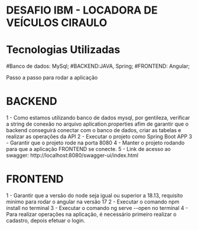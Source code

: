 # DESAFIO IBM - LOCADORA DE VEÍCULOS CIRAULO

# Tecnologias Utilizadas

#Banco de dados: MySql;
#BACKEND:JAVA, Spring;
#FRONTEND: Angular;

Passo a passo para rodar a aplicação

# BACKEND
1 - Como estamos utilizando banco de dados mysql, por gentileza, verificar a string de conexão no arquivo aplication.properties
afim de garantir que o backend conseguirá conectar com o banco de dados, criar as tabelas e realizar as operações da API
2 - Executar o projeto como Spring Boot APP
3 - Garantir que o projeto rode na porta 8080
4 - Manter o projeto rodando para que a aplicação FRONTEND se conecte.
5 - Link de acesso ao swagger: http://localhost:8080/swagger-ui/index.html

# FRONTEND
1 - Garantir que a versão do node seja igual ou superior a 18.13, requisito minimo para rodar o angular na versão 17
2 - Executar o comando npm install no terminal
3 - Executar o comando ng serve --open no terminal
4 - Para realizar operações na aplicação, é necessário primeiro realizar o cadastro, depois efetuar o login.
